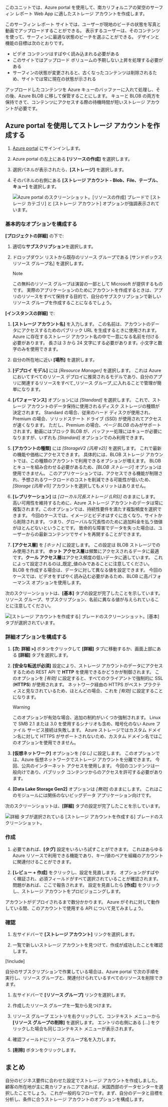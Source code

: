 このユニットでは、Azure portal を使用して、南カリフォルニアの架空のサーフィン レポート Web App に適したストレージ アカウントを作成します。

このサーフィン レポート サイトでは、ユーザーが現地のビーチの状態を写真と動画でアップロードすることができる。 表示するユーザーは、そのコンテンツを使って、サーフィンに最適な状態のビーチを選ぶことができる。 デザインと機能の目標は次のとおりです。

- ビデオ コンテンツはすばやく読み込まれる必要がある
- このサイトではアップロード ボリュームの予期しない上昇を処理する必要がある
- サーフィンの状態が変更されると、古くなったコンテンツは削除されるため、サイトでは常に現在の状態が示される

アップロードしたコンテンツを Azure キューのバッファーに入れて処理し、その後、Azure BLOB に移して保管することにします。 キューと BLOB の両方を保持できて、コンテンツにアクセスする際の待機時間が短いストレージ アカウントが必要です。

## <a name="use-the-azure-portal-to-create-a-storage-account"></a>Azure portal を使用してストレージ アカウントを作成する

1. [Azure portal](https://portal.azure.com/?azure-portal=true) にサインインします。

1. Azure portal の左上にある **[リソースの作成]** を選択します。

1. 選択パネルが表示されたら、**[ストレージ]** を選択します。

1. そのパネルの右側にある **[ストレージ アカウント - Blob、File、テーブル、キュー]** を選択します。

    ![Azure portal のスクリーンショット。[リソースの作成] ブレードで [ストレージ カテゴリ] と [ストレージ アカウント] オプションが強調表示されています。](..\media\5-portal-storage-select.png)

### <a name="configure-the-basic-options"></a>基本的なオプションを構成する

**[プロジェクトの詳細]** の下で:

1. 適切な**サブスクリプション**を選択します。

1. ドロップダウン リストから既存のリソース グループである <rgn>[サンドボックス リソース グループ名]</rgn> を選択します。

    > [!NOTE]
    > この無料のリソース グループは演習の一部として Microsoft が提供するものです。 実際のアプリケーションのためにアカウントを作成するときは、アプリのリソースをすべて保持する目的で、自分のサブスクリプションで新しいリソース グループを作成することになるでしょう。

**[インスタンスの詳細]** で:

1. **[ストレージ アカウント名]** を入力します。 この名前は、アカウントのデータにアクセスするためのパブリック URL を生成するときに使用されます。 Azure に存在するストレージ アカウント名の中で一意になる名前を付ける必要があります。 長さは 3 から 24 文字にする必要があります。小文字と数字のみを使用できます。

1. 自分の所在地に近い **[場所]** を選択します。 

1. **[デプロイ モデル]** には _[Resource Manager]_ を選択します。 これは Azure においてすべてのリソース デプロイに推奨されるモデルであり、自分のアプリに関連するリソースをすべて_リソース グループ_に入れることで管理が簡単になります。

1. **[パフォーマンス]** オプションには _[Standard]_ を選択します。 これで、ストレージ アカウントのデータ保持に使用されるディスク ストレージの種類が決定されます。 Standard の場合、従来のハード ディスクが使用され、Premium の場合、ソリッドステート ドライブ (SSD) が使用されてアクセスが速くなります。 ただし、Premium の場合、_ページ BLOB_ のみがサポートされます。動画にはブロック BLOB が、バッファー処理にはキューが必要になりますが、いずれも _[Standard]_ オプションでのみ利用できます。

1. **[アカウントの種類]** には _[StorageV2 (汎用 v2)]_ を選択します。 これで最新の機能や価格にアクセスできます。 具体的には、BLOB ストレージ アカウントでは、この種類のアカウントで利用できるオプションが増えます。 BLOB とキューを組み合わせる必要があるため、_[BLOB ストレージ]_ オプションは使用できません。 このアプリケーションでは、アクセスできる機能が制限され、予想されるワークロードのコストを削減できる可能性が低いため、_[Storage (汎用 v1)]_ アカウントを選択してもメリットはありません。

1. **[レプリケーション]** は _[ローカル冗長ストレージ (LRS)]_ のままにします。 高い可用性を維持するために、Azure ストレージ アカウントのデータは常に複製されます。このオプションでは、持続性要件を満たす複製頻度を選択できます。 今回のケースでは、イメージとビデオはすぐに古くなり、サイトから削除されます。 つまり、グローバルな冗長性のために追加料金を払う価値がほとんどないということです。 致命的な障害でデータを失った場合は、ユーザーからの最新コンテンツでサイトを再開することができます。

1. **[アクセス層]** を _[ホット]_ に設定します。 この設定は BLOB ストレージでのみ使用されます。 **ホット アクセス層**は頻繁にアクセスされるデータに最適です。**クール アクセス層**はアクセス頻度の低いデータに適しています。 これによって設定されるのは_既定_値のみであることに注意してください。BLOB を作成する場合は、データに対して異なる値を設定できます。 今回のケースでは、ビデオをすばやく読み込む必要があるため、BLOB に高パフォーマンス オプションを使用します。
   
次のスクリーンショットは、**[基本]** タブの設定が完了したことを示しています。リソース グループ、サブスクリプション、名前に異なる値が与えられていることに注意してください。

![[ストレージ アカウントを作成する] ブレードのスクリーンショット。**[基本]** タブが選択されています。](../media-drafts/5-create-storage-account-basics.png)

### <a name="configure-the-advanced-options"></a>詳細オプションを構成する

1. **[次: 詳細 >]** ボタンをクリックして **[詳細]** タブに移動するか、画面上部にある **[詳細]** タブを選択します。

1. **[安全な転送が必須]** 設定により、ストレージ アカウントのデータにアクセスするための REST API で **HTTP** を使用できるかどうかが制御されます。 このオプションを _[有効]_ に設定すると、すべてのクライアントで強制的に SSL (**HTTPS**) が使用されます。 ネットワーク経由の HTTPS がベスト プラクティスと見なされているため、ほとんどの場合、これを _[有効]_ に設定することになります。

    > [!WARNING]
    > このオプションが有効な場合、追加の制約がいくつか強制されます。 Linux で SMB 2.1 または 3.0 を使用するシナリオも含め、暗号化のない Azure ファイル サービス接続は失敗します。 Azure ストレージではカスタム ドメイン名に対して HTTPS がサポートされないため、カスタム ドメイン名ではこのオプションを使用できません。

1. **[仮想ネットワーク]** オプションを _[なし]_ に設定します。 このオプションでは、Azure 仮想ネットワークでストレージ アカウントを分離できます。 今回、公共のインターネット アクセスを使用します。 今回のコンテンツは一般向けであり、パブリック コンテンツからのアクセスを許可する必要があります。

1. **[Data Lake Storage Gen2]** オプションは _[無効]_ のままにします。 これはこのモジュールには関係のないビッグデータ アプリケーション向けです。

次のスクリーンショットは、**[詳細]** タブの設定が完了したことを示しています。

![**詳細** タブが選択されている [ストレージ アカウントを作成する] ブレードのスクリーンショット。](../media-drafts/5-create-storage-account-advanced.png)

### <a name="create"></a>作成

1. 必要であれば、**[タグ]** 設定をいろいろ試すことができます。 これはあらゆる Azure リソースで利用できる機能であり、キー/値のペアを組織のアカウントに関連付けることができます。

1. **[レビュー + 作成]** をクリックし、設定を見直します。 オプションがすばやく検証され、必須フィールドがすべて選択されていることが確認されます。 問題があれば、ここで報告されます。 設定を見直したら **[作成]** をクリックし、ストレージ アカウントをプロビジョニングします。

アカウントがデプロイされるまで数分かかります。 Azure がそれに対して動作している間、このアカウントで使用する API について見てみましょう。

### <a name="verify"></a>確認

1. 左サイドバーで **[ストレージ アカウント]** リンクを選択します。

1. 一覧で新しいストレージ アカウントを見つけて、作成が成功したことを確認します。

<!-- Cleanup sandbox -->
[!include[](../../../includes/azure-sandbox-cleanup.md)]

自分のサブスクリプションで作業している場合は、Azure portal で次の手順を実行し、リソース グループと、関連付けられているすべてのリソースを削除できます。

1. 左サイドバーで **[リソース グループ]** リンクを選択します。

1. 作成したリソース グループを一覧から見つけます。

1. リソース グループ エントリを右クリックして、コンテキスト メニューから **[リソース グループの削除]** を選択します。 エントリの右側にある [...] をクリックした場合も同じコンテキスト メニューが表示されます。

1. 確認フィールドにリソース グループ名を入力します。

1. **[削除]** ボタンをクリックします。

## <a name="summary"></a>まとめ

自分のビジネス要件に合わせた設定でストレージ アカウントを作成しました。 顧客の所在地が主に南カリフォルニアであれば、米国西部のデータセンターを選択したことでしょう。 これが一般的なフローです。まず、自分のデータと目標を分析し、条件に合うストレージ アカウントのオプションを構成します。